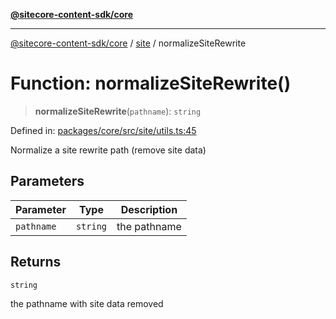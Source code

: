 [**@sitecore-content-sdk/core**](../../README.md)

***

[@sitecore-content-sdk/core](../../README.md) / [site](../README.md) / normalizeSiteRewrite

# Function: normalizeSiteRewrite()

> **normalizeSiteRewrite**(`pathname`): `string`

Defined in: [packages/core/src/site/utils.ts:45](https://github.com/Sitecore/xmc-jss-dev/blob/4bb0c106fa9ce4e75279e740372f54f09e5c8653/packages/core/src/site/utils.ts#L45)

Normalize a site rewrite path (remove site data)

## Parameters

| Parameter | Type | Description |
| ------ | ------ | ------ |
| `pathname` | `string` | the pathname |

## Returns

`string`

the pathname with site data removed
